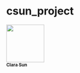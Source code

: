 # csun_project
<a href="https://github.com/sunclara">
   <img src="https://avatars.githubusercontent.com/u/132281878?s=96&v=4" 
width="100px;" alt=""/>
   <br /><sub><b>Clara Sun</b></sub>
</a>

